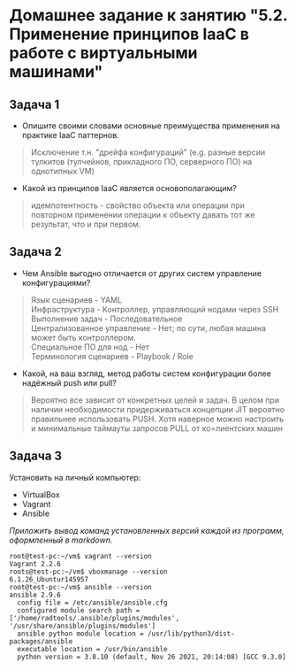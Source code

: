# Домашнее задание к занятию "5.2. Применение принципов IaaC в работе с виртуальными машинами"


## Задача 1

- Опишите своими словами основные преимущества применения на практике IaaC паттернов.
  
>Исключение т.н. "дрейфа конфигураций" (e.g. разные версии тулкитов (тулчейнов, прикладного ПО, серверного ПО) на однотипных VM)

- Какой из принципов IaaC является основополагающим? 
   
> идемпотентность - свойство объекта или операции при повторном применении операции к объекту давать тот же результат, что и при первом.  

## Задача 2

- Чем Ansible выгодно отличается от других систем управление конфигурациями?  

>Язык сценариев - YAML   
Инфраструктура - Контроллер, управляющий нодами через SSH  
Выполнение задач - Последовательное  
Централизованное управление - Нет; по сути, любая машина может быть контроллером.   
Специальное ПО для нод - Нет  
Терминология сценариев - Playbook / Role  

- Какой, на ваш взгляд, метод работы систем конфигурации более надёжный push или pull?
>Вероятно все зависит от конкретных целей и задач. В целом при наличии необходимости придерживаться концепции JIT вероятно правильнее использовать PUSH. Хотя наверное можно настроить и минимальные таймауты запросов PULL от ко=лиентских машин

## Задача 3

Установить на личный компьютер:

- VirtualBox
- Vagrant
- Ansible

*Приложить вывод команд установленных версий каждой из программ, оформленный в markdown.*

```
root@test-pc:~/vm$ vagrant --version
Vagrant 2.2.6
roots@test-pc:~/vm$ vboxmanage --version
6.1.26_Ubuntur145957
root@test-pc:~/vm$ ansible --version
ansible 2.9.6
  config file = /etc/ansible/ansible.cfg
  configured module search path = ['/home/radtools/.ansible/plugins/modules', '/usr/share/ansible/plugins/modules']
  ansible python module location = /usr/lib/python3/dist-packages/ansible
  executable location = /usr/bin/ansible
  python version = 3.8.10 (default, Nov 26 2021, 20:14:08) [GCC 9.3.0]
```

